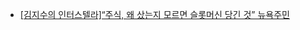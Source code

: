 - [[김지수의 인터스텔라]“주식, 왜 샀는지 모르면 슬롯머신 당긴 것” 뉴욕주민](https://biz.chosun.com/notice/interstellar/2022/01/29/5RM4ZWX3MBH6XJEGTADYAEODQY)
